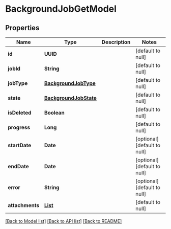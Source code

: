 # BackgroundJobGetModel
## Properties

| Name | Type | Description | Notes |
|------------ | ------------- | ------------- | -------------|
| **id** | **UUID** |  | [default to null] |
| **jobId** | **String** |  | [default to null] |
| **jobType** | [**BackgroundJobType**](BackgroundJobType.md) |  | [default to null] |
| **state** | [**BackgroundJobState**](BackgroundJobState.md) |  | [default to null] |
| **isDeleted** | **Boolean** |  | [default to null] |
| **progress** | **Long** |  | [default to null] |
| **startDate** | **Date** |  | [optional] [default to null] |
| **endDate** | **Date** |  | [optional] [default to null] |
| **error** | **String** |  | [optional] [default to null] |
| **attachments** | [**List**](BackgroundJobAttachmentModel.md) |  | [default to null] |

[[Back to Model list]](../README.md#documentation-for-models) [[Back to API list]](../README.md#documentation-for-api-endpoints) [[Back to README]](../README.md)

